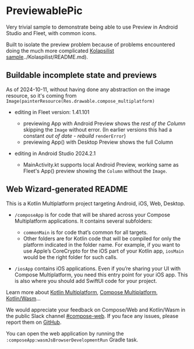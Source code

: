 # PreviewablePic

Very trivial sample to demonstrate being able to use Preview in Android Studio and Fleet, with common icons.

Built to isolate the preview problem because of problems encountered doing the much more complicated [Kolapsilist sample]()../Kolaspilist/README.md).

## Buildable incomplete state and previews
As of 2024-10-11, without having done any abstraction on the image resource, so it's coming from `Image(painterResource(Res.drawable.compose_multiplatform)` 
- editing in Fleet version: 1.41.101
	- previewing App  with Android Preview shows the _rest of the Column_ skipping the `Image` without error. (In earlier versions this had a constant _out of date - rebuild_ `renderError`)
	- previewing App() with Desktop Preview shows the full Column

- editing in Android Studio 2024.2.1
  - MainActivity.kt supports local Android Preview, working same as Fleet's App() preview showing the `Column` without the `Image`.
  
  
## Web Wizard-generated README
This is a Kotlin Multiplatform project targeting Android, iOS, Web, Desktop.

* `/composeApp` is for code that will be shared across your Compose Multiplatform applications.
  It contains several subfolders:
  - `commonMain` is for code that’s common for all targets.
  - Other folders are for Kotlin code that will be compiled for only the platform indicated in the folder name.
    For example, if you want to use Apple’s CoreCrypto for the iOS part of your Kotlin app,
    `iosMain` would be the right folder for such calls.

* `/iosApp` contains iOS applications. Even if you’re sharing your UI with Compose Multiplatform, 
  you need this entry point for your iOS app. This is also where you should add SwiftUI code for your project.


Learn more about [Kotlin Multiplatform](https://www.jetbrains.com/help/kotlin-multiplatform-dev/get-started.html),
[Compose Multiplatform](https://github.com/JetBrains/compose-multiplatform/#compose-multiplatform),
[Kotlin/Wasm](https://kotl.in/wasm/)…

We would appreciate your feedback on Compose/Web and Kotlin/Wasm in the public Slack channel [#compose-web](https://slack-chats.kotlinlang.org/c/compose-web).
If you face any issues, please report them on [GitHub](https://github.com/JetBrains/compose-multiplatform/issues).

You can open the web application by running the `:composeApp:wasmJsBrowserDevelopmentRun` Gradle task.